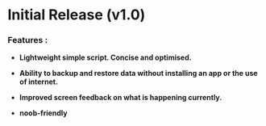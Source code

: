 # Initial Release (v1.0)

### Features :
- **Lightweight simple script. Concise and optimised.**

- **Ability to backup and restore data without installing an app or the use of internet.**

- **Improved screen feedback on what is happening currently.**

- **noob-friendly**
